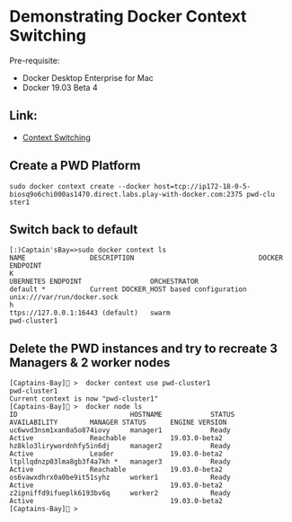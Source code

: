 # Demonstrating Docker Context Switching

Pre-requisite:

- Docker Desktop Enterprise for Mac
- Docker 19.03 Beta 4

## Link: 

- [Context Switching](http://collabnix.com/docker-19-03-0-fast-context-switching-rootless-docker-sysctl-support-for-swarm-services/)


## Create a PWD Platform

```
sudo docker context create --docker host=tcp://ip172-18-0-5-biosq9o6chi000as1470.direct.labs.play-with-docker.com:2375 pwd-clu
ster1
```

## Switch back to default 

```
[:)Captain'sBay=>sudo docker context ls
NAME                DESCRIPTION                               DOCKER ENDPOINT                                                                 K
UBERNETES ENDPOINT                 ORCHESTRATOR
default *           Current DOCKER_HOST based configuration   unix:///var/run/docker.sock                                                     h
ttps://127.0.0.1:16443 (default)   swarm
pwd-cluster1   
```

## Delete the PWD instances and try to recreate 3 Managers & 2 worker nodes

```
[Captains-Bay]🚩 >  docker context use pwd-cluster1
pwd-cluster1
Current context is now "pwd-cluster1"
[Captains-Bay]🚩 >  docker node ls
ID                            HOSTNAME            STATUS              AVAILABILITY        MANAGER STATUS      ENGINE VERSION
uc6wvd3nsm1xan0a5o874iovy     manager1            Ready               Active              Reachable           19.03.0-beta2
hz8klo3lirywordnhfy5in6dj     manager2            Ready               Active              Leader              19.03.0-beta2
ltpllqdnzp03lma8gb3f4a7kh *   manager3            Ready               Active              Reachable           19.03.0-beta2
os6vawxdhrx0a0be9it51syhz     worker1             Ready               Active                                  19.03.0-beta2
z2ipniffd9ifueplk6193bv6q     worker2             Ready               Active                                  19.03.0-beta2
[Captains-Bay]🚩 >  
```

